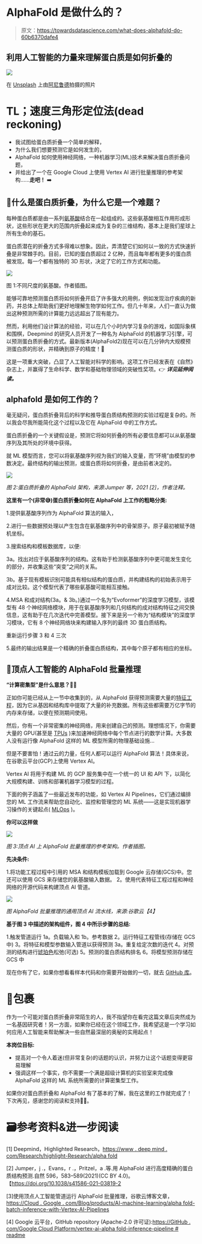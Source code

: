 # AlphaFold 是做什么的？

> 原文：<https://towardsdatascience.com/what-does-alphafold-do-60b6370dafe4>

## 利用人工智能的力量来理解蛋白质是如何折叠的

![](img/bc85671ea154a5781d7641e501313e6a.png)

在 [Unsplash](https://unsplash.com/?utm_source=unsplash&utm_medium=referral&utm_content=creditCopyText) 上由[阿尼鲁德](https://unsplash.com/@lanirudhreddy?utm_source=unsplash&utm_medium=referral&utm_content=creditCopyText)拍摄的照片

# TL；速度三角形定位法(dead reckoning)

*   我试图给蛋白质折叠一个简单的解释，
*   为什么我们想要预测它是如何发生的，
*   AlphaFold 如何使用神经网络，一种机器学习(ML)技术来解决蛋白质折叠问题，
*   并给出了一个在 Google Cloud 上使用 Vertex AI 进行批量推理的参考架构……**走吧！** ➡️

## 🤔什么是蛋白质折叠，为什么它是一个难题？

每种蛋白质都是由一系列[氨基酸](https://en.wikipedia.org/wiki/Amino_acid)结合在一起组成的。这些氨基酸相互作用形成形状，这些形状在更大的范围内折叠起来成为复杂的三维结构，基本上是我们星球上所有生命的基石。

蛋白质潜在的折叠方式多得难以想象。因此，弄清楚它们如何以一致的方式快速折叠是非常棘手的。目前，已知的蛋白质超过 2 亿种，而且每年都有更多的蛋白质被发现。每一个都有独特的 3D 形状，决定了它的工作方式和功能。

![](img/bf7328a8f2cdba2c68147be81b8a4845.png)

图 1:不同尺度的氨基酸。作者插图。

能够可靠地预测蛋白质将如何折叠开启了许多强大的用例，例如发现治疗疾病的新药，并总体上帮助我们更好地理解生物学如何工作。但几十年来，人们一直认为做出这种预测所需的计算能力远远超出了现有能力。

然而，利用他们设计算法的经验，可以在几个小时内学习复杂的游戏，如国际象棋和围棋，Deepmind 的研究人员开发了一种名为 AlphaFold 的机器学习引擎，可以预测蛋白质折叠的方式。最新版本(AlphaFold2)现在可以在几分钟内大规模预测蛋白质的形状，并精确到原子的精度！🤯

这是一项重大突破，凸显了人工智能对科学的影响。这项工作已经发表在《自然》杂志上，并赢得了生命科学、数学和基础物理领域的突破性奖项。👉 ***详见延伸阅读。***

## alphafold 是如何工作的？

毫无疑问，蛋白质折叠背后的科学和推导蛋白质结构预测的实验过程是复杂的。所以我会尽我所能简化这个过程以及它在 AlphaFold 中的工作方式。

蛋白质折叠的一个关键假设是，预测它将如何折叠的所有必要信息都可以从氨基酸序列及其所处的环境中获得。

就 ML 模型而言，您可以将氨基酸序列视为我们的输入变量，而“环境”由模型的参数决定。最终结构的输出预测，或蛋白质将如何折叠，是由前者决定的。

![](img/1fbbc4ad9865fc9014245e573f8d6183.png)

*图 2:蛋白质折叠的 AlphaFold 架构，来源:Jumper 等，2021 [2]，作者注释。*

**这里有一个(非常😅)蛋白质折叠如何在 AlphaFold 上工作的粗略分类:**

1.提供氨基酸序列作为 AlphaFold 算法的输入，

2.进行一些数据预处理以产生包含在氨基酸序列中的骨架原子。原子最初被赋予随机坐标。

3.搜索结构和模板数据库，以便:

3a。找出对应于氨基酸序列的结构。这有助于检测氨基酸序列中更可能发生变化的部分，并收集这些“突变”之间的关系。

3b。基于现有模板识别可能具有相似结构的蛋白质，并构建结构的初始表示用于成对比较。这个模型代表了哪些氨基酸可能相互接触。

4.MSA 和成对结构(3a。& 3b。)通过一个名为“Evoformer”的深度学习模型，该模型有 48 个神经网络模块，用于在氨基酸序列和几何结构的成对结构特征之间交换信息，这有助于在几次迭代中完善模型。接下来是另一个称为“结构模块”的深度学习模块，它有 8 个神经网络块来构建输入序列的最终 3D 蛋白质结构。

重新运行步骤 3 和 4 三次

5.最终的输出结果是一个精确的折叠蛋白质结构，其中每个原子都有相应的坐标。

## 🔮顶点人工智能的 AlphaFold 批量推理

**“计算密集型”是什么意思？😮‍💨**

正如你可能已经从上一节中收集到的，从 AlphaFold 获得预测需要大量的[特征工程](https://developers.google.com/machine-learning/glossary#feature-engineering)，因为它从基因和结构库中提取了大量的补充数据。所有这些都需要万亿字节的内存来存储，以便在预测期间使用。

然后，你有一个非常密集的神经网络，用来创建自己的预测。理想情况下，你需要大量的 GPU(甚至是 [TPUs](https://developers.google.com/machine-learning/glossary#TPU) )来加速神经网络中每个节点进行的数学计算。大多数人没有运行像 AlphaFold 这样的 ML 模型所需的物理基础设施…

但是不要害怕！通过云的力量，任何人都可以运行 AlphaFold 算法！具体来说，在谷歌云平台(GCP)上使用 Vertex AI。

Vertex AI 将用于构建 ML 的 GCP 服务集中在一个统一的 UI 和 API 下，以简化大规模构建、训练和部署机器学习模型的过程。

下面的例子涵盖了一些最近发布的功能，如 Vertex AI Pipelines，它们通过编排您的 ML 工作流来帮助您自动化、监控和管理您的 ML 系统——这是实现机器学习操作的关键起点( [MLOps](https://medium.com/p/5bf60dd693dd) )。

**你可以这样做**

![](img/4497b760e7373a53d10a9d872a5206be.png)

*图 3:顶点 AI 上 AlphaFold 批量推理的参考架构。作者插图。*

**先决条件:**

1.将功能工程过程中引用的 MSA 和结构模板加载到 Google 云存储(GCS)中。您还可以使用 GCS 来存储您的氨基酸输入数据。
2。使用代表特征工程过程和神经网络的开源代码来构建顶点 AI 管道。

![](img/7a44c61338841ee330292f03074e37a4.png)

*图 AlphaFold 批量推理的通用顶点 AI 流水线，来源:谷歌云【4】*

**基于图 3 中描述的架构组件，图 4 中所示步骤的总结:**

1.触发管道运行
1a。负载输入和
1b。参考数据
2。运行特征工程管线(存储在 GCS 中)
3。将特征和模型参数输入管道以获得预测
3a。重复给定次数的迭代
4。对预测的结构进行[琥珀色](https://www.ncbi.nlm.nih.gov/pmc/articles/PMC1989667/)松弛(可选)
5。预测的蛋白质结构排名
6。将模型预测存储在 GCS 中

现在你有了它，如果你想看看样本代码和你需要开始做的一切，就去 [GitHub 库](https://github.com/GoogleCloudPlatform/vertex-ai-alphafold-inference-pipeline)。

# 🏁包裹

作为一个可能对蛋白质折叠非常陌生的人，我不指望你在看完这篇文章后突然成为一名基因研究者！另一方面，如果你已经在这个领域工作，我希望这是一个学习如何应用人工智能来帮助解决一些自然最深层的奥秘的实用起点！

**本岗位目标:**

*   提高对一个令人着迷(但非常复杂)的话题的认识，并努力让这个话题变得更容易理解
*   强调这样一个事实，你不需要一个满是超级计算机的实验室来完成像 AlphaFold 这样的 ML 系统所需要的计算密集型工作。

如果你对蛋白质折叠和 AlphaFold 有了基本的了解，我在这里的工作就完成了！下次再见，感谢您的阅读和支持🙏🏼。

# 🗃参考资料&进一步阅读

[1] Deepmind，Highlighted Research，[https://www . deep mind . com/Research/highlight-Research/alpha fold](https://www.deepmind.com/research/highlighted-research/alphafold)

[2] Jumper，j .，Evans，r .，Pritzel，a .等.用 AlphaFold 进行高度精确的蛋白质结构预测.自然 596，583–589(2021)(CC BY 4.0)。【https://doi.org/10.1038/s41586-021-03819-2 

[3]使用顶点人工智能管道运行 AlphaFold 批量推理，谷歌云博客文章，[https://Cloud . Google . com/Blog/products/AI-machine-learning/alpha fold-batch-inference-with-Vertex-AI-Pipelines](https://cloud.google.com/blog/products/ai-machine-learning/alphafold-batch-inference-with-vertex-ai-pipelines)

[4] Google 云平台，GitHub repository (Apache-2.0 许可证):[https://GitHub . com/Google Cloud Platform/vertex-ai-alpha fold-inference-pipeline # readme](https://github.com/GoogleCloudPlatform/vertex-ai-alphafold-inference-pipeline#readme)